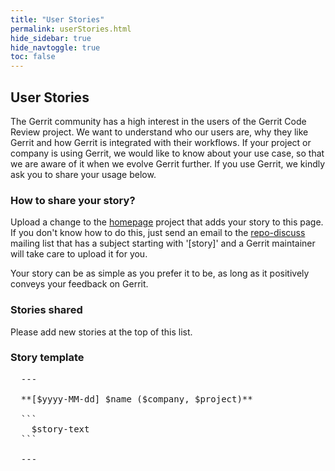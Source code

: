```yaml
---
title: "User Stories"
permalink: userStories.html
hide_sidebar: true
hide_navtoggle: true
toc: false
---
```


## User Stories

The Gerrit community has a high interest in the users of the Gerrit Code Review
project. We want to understand who our users are, why they like Gerrit and how
Gerrit is integrated with their workflows. If your project or company is using
Gerrit, we would like to know about your use case, so that we are aware of it
when we evolve Gerrit further. If you use Gerrit, we kindly ask you to share
your usage below.

### How to share your story?

Upload a change to the
[homepage](https://gerrit-review.googlesource.com/admin/repos/homepage) project
that adds your story to this page. If you don't know how to do this, just send
an email to the [repo-discuss](https://groups.google.com/forum/#!forum/repo-discuss)
mailing list that has a subject starting with '[story]' and a Gerrit maintainer
will take care to upload it for you.

Your story can be as simple as you prefer it to be, as long as it positively
conveys your feedback on Gerrit.

### Stories shared

Please add new stories at the top of this list.

### Story template

<pre>
  ---

  **[$yyyy-MM-dd] $name ($company, $project)**

  ```
    $story-text
  ```

  ---
</pre>
